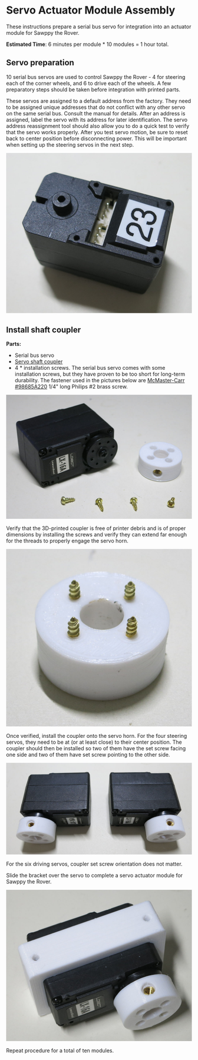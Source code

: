 # Servo Actuator Module Assembly

These instructions prepare a serial bus servo for integration into an actuator module for Sawppy the Rover.

**Estimated Time**: 6 minutes per module * 10 modules = 1 hour total.

## Servo preparation

10 serial bus servos are used to control Sawppy the Rover - 4 for steering each of the corner wheels,
and 6 to drive each of the wheels. A few preparatory steps should be taken before integration with printed parts.

These servos are assigned to a default address from the factory. They need to be assigned unique
addresses that do not conflict with any other servo on the same serial bus. Consult the manual
for details. After an address is assigned, label the servo with its address for later identification.
The servo address reassignment tool should also allow you to do a quick test to verify that the
servo works properly. After you test servo motion, be sure to reset back to center position before
disconnecting power. This will be important when setting up the steering servos in the next step.

![Servo ID](images/Actuator-ServoID.jpg)

## Install shaft coupler

**Parts:**
* Serial bus servo
* [Servo shaft coupler](Print%20Servo%20Parts.md)
* 4 * installation screws. The serial bus servo comes with some installation screws, but they have proven
to be too short for long-term durability. The fastener used in the pictures below are [McMaster-Carr #98685A220](https://www.mcmaster.com/#98685a220)
1/4" long Philips #2 brass screw.

![Servo coupler parts](images/Actuator-CouplerParts.jpg)

Verify that the 3D-printed coupler is free of printer debris and is of proper dimensions by installing
the screws and verify they can extend far enough for the threads to properly engage the servo horn.

![Coupler screw length verification](images/Actuator-VerifyLength.jpg)

Once verified, install the coupler onto the servo horn. For the four steering servos, they need to be
at (or at least close) to their center position. The coupler should then be installed so two of them have
the set screw facing one side and two of them have set screw pointing to the other side.

![Servo set screw orientation](images/Actuator-Orientation.jpg)

For the six driving servos, coupler set screw orientation does not matter.

Slide the bracket over the servo to complete a servo actuator module for Sawppy the Rover.

![Actuator module complete](images/Actuator-Complete.jpg)

Repeat procedure for a total of ten modules.


